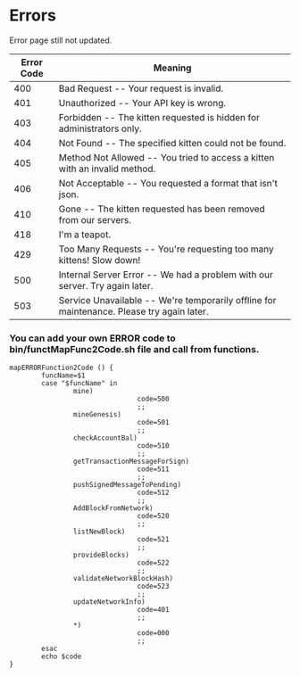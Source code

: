 # Errors

<aside class="notice">
Error page still not updated. 
</aside>


Error Code | Meaning
---------- | -------
400 | Bad Request -- Your request is invalid.
401 | Unauthorized -- Your API key is wrong.
403 | Forbidden -- The kitten requested is hidden for administrators only.
404 | Not Found -- The specified kitten could not be found.
405 | Method Not Allowed -- You tried to access a kitten with an invalid method.
406 | Not Acceptable -- You requested a format that isn't json.
410 | Gone -- The kitten requested has been removed from our servers.
418 | I'm a teapot.
429 | Too Many Requests -- You're requesting too many kittens! Slow down!
500 | Internal Server Error -- We had a problem with our server. Try again later.
503 | Service Unavailable -- We're temporarily offline for maintenance. Please try again later.

### You can add your own ERROR code to bin/functMapFunc2Code.sh file and call from functions.

```shell
mapERRORFunction2Code () {
        funcName=$1
        case "$funcName" in 
                mine)
                                code=500
                                ;;
                mineGenesis)
                                code=501
                                ;;
                checkAccountBal)
                                code=510
                                ;;
                getTransactionMessageForSign)
                                code=511
                                ;;
                pushSignedMessageToPending)
                                code=512
                                ;;
                AddBlockFromNetwork)
                                code=520
                                ;;
                listNewBlock)
                                code=521
                                ;;
                provideBlocks)
                                code=522
                                ;;
                validateNetworkBlockHash)
                                code=523
                                ;;
                updateNetworkInfo)
                                code=401
                                ;;
                *)
                                code=000
                                ;;
        esac
        echo $code
}

```
